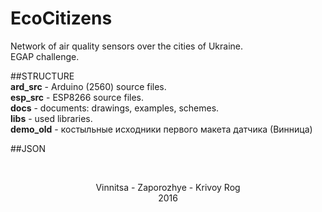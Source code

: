 # EcoCitizens
Network of air quality sensors over the cities of Ukraine.<br>
EGAP challenge.<br>

##STRUCTURE<br>
<b>ard_src</b> - Arduino (2560) source files.<br>
<b>esp_src</b> - ESP8266 source files.<br>
<b>docs</b> - documents: drawings, examples, schemes.<br>
<b>libs</b> - used libraries.<br>
<b>demo_old</b> - костыльные исходники первого макета датчика (Винница)<br>

##JSON<br>

<br><center>Vinnitsa - Zaporozhye - Krivoy Rog<br>
2016</center>
